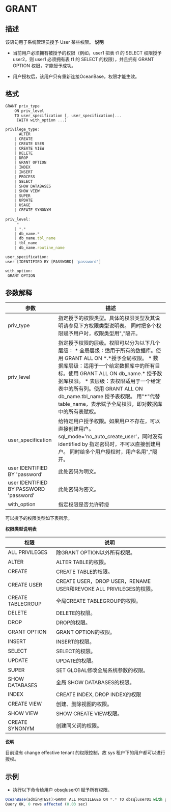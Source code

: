 GRANT 
==========================



描述 
-----------

该语句用于系统管理员授予 User 某些权限。
**说明**



* 当前用户必须拥有被授予的权限（例如，user1 把表 t1 的 SELECT 权限授予 user2，则 user1 必须拥有表 t1 的 SELECT 的权限），并且拥有 GRANT OPTION 权限，才能授予成功。

  

* 用户授权后，该用户只有重新连接OceanBase，权限才能生效。

  




格式 
-----------

```javascript
GRANT priv_type 
    ON priv_level 
    TO user_specification [, user_specification]... 
     [WITH with_option ...]

privilege_type:
      ALTER
    | CREATE
    | CREATE USER
    | CREATE VIEW
    | DELETE
    | DROP
    | GRANT OPTION
    | INDEX
    | INSERT
    | PROCESS
    | SELECT
    | SHOW DATABASES
    | SHOW VIEW
    | SUPER
    | UPDATE
    | USAGE
    | CREATE SYNONYM
    
priv_level: 
     *
    | *.*
    | db_name.* 
    | db_name.tbl_name
    | tbl_name
    | db_name.routine_name

user_specification: 
user [IDENTIFIED BY [PASSWORD] 'password'] 

with_option:
 GRANT OPTION
```



参数解释 
-------------



|                 **参数**                 |                                                                                                                                                                                        **描述**                                                                                                                                                                                         |
|----------------------------------------|---------------------------------------------------------------------------------------------------------------------------------------------------------------------------------------------------------------------------------------------------------------------------------------------------------------------------------------------------------------------------------------|
| priv_type                              | 指定授予的权限类型。具体的权限类型及其说明请参见下方权限类型说明表。 同时把多个权限赋予用户时，权限类型用","隔开。                                                                                                                                                                                                                                                                                                           |
| priv_level                             | 指定授予权限的层级。权限可以分为以下几个层级： * 全局层级：适用于所有的数据库。使用 GRANT ALL ON \*.\*授予全局权限。   * 数据库层级：适用于一个给定数据库中的所有目标。使用 GRANT ALL ON db_name.\* 授予数据库权限。   * 表层级：表权限适用于一个给定表中的所有列。使用 GRANT ALL ON db_name.tbl_name 授予表权限。    用"\*"代替table_name，表示赋予全局权限，即对数据库中的所有表赋权。 |
| user_specification                     | 给特定用户授予权限。如果用户不存在，可以直接创建用户。 sql_mode='no_auto_create_user'，同时没有identified by 指定密码时，不可以直接创建用户。  同时给多个用户授权时，用户名用","隔开。                                                                                                                                                                                                                                  |
| user IDENTIFIED BY 'password'          | 此处密码为明文。                                                                                                                                                                                                                                                                                                                                                                              |
| user IDENTIFIED BY PASSWORD 'password' | 此处密码为密文。                                                                                                                                                                                                                                                                                                                                                                              |
| with_option                            | 指定权限是否允许转授                                                                                                                                                                                                                                                                                                                                                                            |



可以授予的权限类型如下表所示。

**权限类型说明表** 


|      **权限**       |                             **说明**                              |
|-------------------|-----------------------------------------------------------------|
| ALL PRIVILEGES    | 除GRANT OPTION以外所有权限。                                            |
| ALTER             | ALTER TABLE的权限。                                                 |
| CREATE            | CREATE TABLE的权限。                                                |
| CREATE USER       | CREATE USER，DROP   USER，RENAME USER和REVOKE ALL   PRIVILEGES的权限。 |
| CREATE TABLEGROUP | 全局CREATE TABLEGROUP的权限。                                         |
| DELETE            | DELETE的权限。                                                      |
| DROP              | DROP的权限。                                                        |
| GRANT OPTION      | GRANT OPTION的权限。                                                |
| INSERT            | INSERT的权限。                                                      |
| SELECT            | SELECT的权限。                                                      |
| UPDATE            | UPDATE的权限。                                                      |
| SUPER             | SET GLOBAL修改全局系统参数的权限。                                          |
| SHOW DATABASES    | 全局 SHOW DATABASES的权限。                                           |
| INDEX             | CREATE INDEX, DROP INDEX的权限                                     |
| CREATE VIEW       | 创建、删除视图的权限。                                                     |
| SHOW VIEW         | SHOW CREATE VIEW权限。                                             |
| CREATE SYNONYM    | 创建同义词的权限。                                                       |




**说明**



目前没有 change effective tenant 的权限控制，故 sys 租户下的用户都可以进行授权。

示例 
-----------

* 执行以下命令给用户 obsqluser01 赋予所有权限。




```javascript
OceanBase(admin@TEST)>GRANT ALL PRIVILEGES ON *.* TO obsqluser01 with grant option;
Query OK, 0 rows affected (0.03 sec)
```







